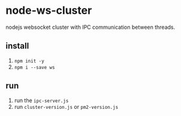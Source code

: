 # node-ws-cluster
nodejs websocket cluster with IPC communication between threads.

## install
1. `npm init -y`
2. `npm i --save ws`

## run
1. run the `ipc-server.js`
2. run `cluster-version.js` or `pm2-version.js`